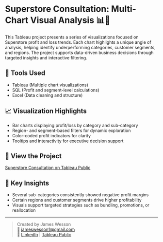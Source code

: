 # Superstore Consultation: Multi-Chart Visual Analysis 📊🧠

This Tableau project presents a series of visualizations focused on Superstore profit and loss trends. Each chart highlights a unique angle of analysis, helping identify underperforming categories, customer segments, and regions. The project supports data-driven business decisions through targeted insights and interactive filtering.

## 🔧 Tools Used
- Tableau (Multiple chart visualizations)
- SQL (Profit and segment-level calculations)
- Excel (Data cleaning and structure)

## 📈 Visualization Highlights
- Bar charts displaying profit/loss by category and sub-category
- Region- and segment-based filters for dynamic exploration
- Color-coded profit indicators for clarity
- Tooltips and interactivity for executive decision support

## 🔗 View the Project
[Superstore Consultation on Tableau Public](https://public.tableau.com/app/profile/james.wesson/viz/SuperstoreConsultation/ProfitLossBarChart)

## 🧠 Key Insights
- Several sub-categories consistently showed negative profit margins
- Certain regions and customer segments drive higher profitability
- Visuals support targeted strategies such as bundling, promotions, or reallocation

---

> Created by James Wesson  
📧 jameswesson1@gmail.com  
🔗 [LinkedIn](https://www.linkedin.com/in/james-wesson-638060358/) | [Tableau Public](https://public.tableau.com/app/profile/james.wesson/vizzes)
